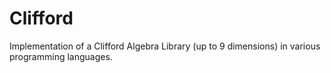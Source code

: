 # Clifford
Implementation of a Clifford Algebra Library (up to 9 dimensions) in various programming languages.

